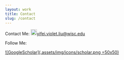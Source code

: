 ```yaml
---
layout: work
title: Contact
slug: /contact
---
```


Contact Me:
<img src="assets/img/icons/email.png" width="20">[yifei.violet.liu@wisc.edu](mailto:yifei.violet.liu@wisc.edu)

Follow Me:

[![GoogleScholar](.assets/img/icons/scholar.png =50x50)](https://scholar.google.com/citations?hl=en&authuser=1&user=HXurJnUAAAAJ)
